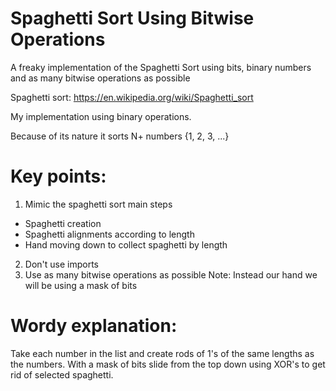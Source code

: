 # Spaghetti Sort Using Bitwise Operations
A freaky implementation of the Spaghetti Sort using bits, binary numbers and as many bitwise operations as possible

Spaghetti sort: https://en.wikipedia.org/wiki/Spaghetti_sort

My implementation using binary operations. 

Because of its nature it sorts N+ numbers {1, 2, 3, ...}

# Key points:
1. Mimic the spaghetti sort main steps
- Spaghetti creation
- Spaghetti alignments according to length
- Hand moving down to collect spaghetti by length

2. Don't use imports
3. Use as many bitwise operations as possible
Note: Instead our hand we will be using a mask of bits

# Wordy explanation:
Take each number in the list and create rods of 1's of the same lengths as the numbers. With a mask of bits slide from the top down using XOR's to get rid of selected spaghetti.
